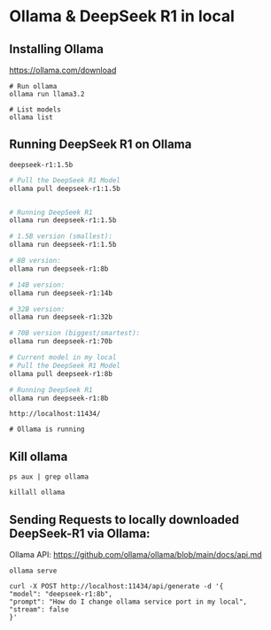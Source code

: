 # Ollama & DeepSeek R1 in local

## Installing Ollama

https://ollama.com/download

```
# Run ollama
ollama run llama3.2
```

```
# List models
ollama list
```

## Running DeepSeek R1 on Ollama

`deepseek-r1:1.5b`

```sh
# Pull the DeepSeek R1 Model
ollama pull deepseek-r1:1.5b


# Running DeepSeek R1
ollama run deepseek-r1:1.5b
```

```sh
# 1.5B version (smallest):
ollama run deepseek-r1:1.5b

# 8B version:
ollama run deepseek-r1:8b

# 14B version:
ollama run deepseek-r1:14b

# 32B version:
ollama run deepseek-r1:32b

# 70B version (biggest/smartest):
ollama run deepseek-r1:70b
```

```sh
# Current model in my local
# Pull the DeepSeek R1 Model
ollama pull deepseek-r1:8b

# Running DeepSeek R1
ollama run deepseek-r1:8b
```

```
http://localhost:11434/

# Ollama is running
```

## Kill ollama

```
ps aux | grep ollama

killall ollama
```

## Sending Requests to locally downloaded DeepSeek-R1 via Ollama:

Ollama API: https://github.com/ollama/ollama/blob/main/docs/api.md

```
ollama serve
```

```
curl -X POST http://localhost:11434/api/generate -d '{
"model": "deepseek-r1:8b",
"prompt": "How do I change ollama service port in my local",
"stream": false
}'
```
